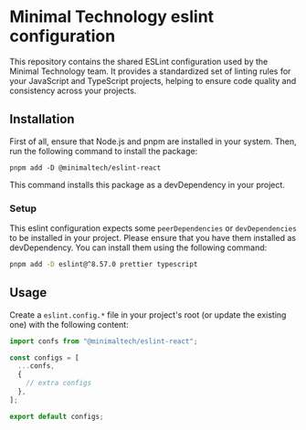 # Minimal Technology eslint configuration

This repository contains the shared ESLint configuration used by the Minimal Technology team. It provides a standardized set of linting rules for your JavaScript and TypeScript projects, helping to ensure code quality and consistency across your projects.

## Installation

First of all, ensure that Node.js and pnpm are installed in your system. Then, run the following command to install the package:

```
pnpm add -D @minimaltech/eslint-react
```

This command installs this package as a devDependency in your project.

### Setup

This eslint configuration expects some `peerDependencies` or `devDependencies` to be installed in your project. Please ensure that you have them installed as devDependency.
You can install them using the following command:

```bash
pnpm add -D eslint@^8.57.0 prettier typescript
```

## Usage

Create a `eslint.config.*` file in your project's root (or update the existing one) with the following content:

```ts
import confs from "@minimaltech/eslint-react";

const configs = [
  ...confs,
  {
    // extra configs
  },
];

export default configs;
```
